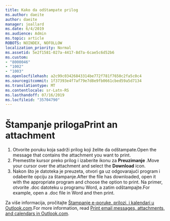 ```yaml
---
title: Kako da odštampate prilog
ms.author: daeite
author: daeite
manager: joallard
ms.date: 6/4/2019
ms.audience: Admin
ms.topic: article
ROBOTS: NOINDEX, NOFOLLOW
localization_priority: Normal
ms.assetid: 5e2f1581-027a-4417-8d7a-6cae5c6d52b6
ms.custom:
- "8000046"
- "1002"
- "1003"
ms.openlocfilehash: a2c99c03426843314be772f781f7650c2fa5c0c4
ms.sourcegitcommit: 1f37393e4f7af79e7d8e9fb0661cbed59a5d7134
ms.translationtype: MT
ms.contentlocale: sr-Latn-RS
ms.lasthandoff: 07/16/2019
ms.locfileid: "35704790"
---
```

# <a name="print-an-attachment"></a><span data-ttu-id="f18d4-102">Štampanje priloga</span><span class="sxs-lookup"><span data-stu-id="f18d4-102">Print an attachment</span></span>

1. <span data-ttu-id="f18d4-103">Otvorite poruku koja sadrži prilog koji želite da odštampate.</span><span class="sxs-lookup"><span data-stu-id="f18d4-103">Open the message that contains the attachment you want to print.</span></span>
2. <span data-ttu-id="f18d4-104">Premestite kursor preko prilog i izaberite ikonu za **Preuzimanje** .</span><span class="sxs-lookup"><span data-stu-id="f18d4-104">Move your cursor over the attachment and select the **Download** icon.</span></span>
3. <span data-ttu-id="f18d4-105">Nakon što je datoteka je preuzeta, otvori ga uz odgovarajući program i odaberite opciju za štampanje.</span><span class="sxs-lookup"><span data-stu-id="f18d4-105">After the file has downloaded, open it with the appropriate program and choose the option to print.</span></span> <span data-ttu-id="f18d4-106">Na primer, otvorite .doc datoteku u programu Word, a zatim odštampajte.</span><span class="sxs-lookup"><span data-stu-id="f18d4-106">For example, open a .doc file in Word and then print.</span></span>

<span data-ttu-id="f18d4-107">Za više informacija, pročitajte [Štampanje e-poruke, prilozi, i kalendari u Outlook.com](https://support.office.com/article/c835b8e5-b310-4cab-ac15-b6eb95149855?wt.mc_id=Office_Outlook_com_Alchemy).</span><span class="sxs-lookup"><span data-stu-id="f18d4-107">For more information, read [Print email messages, attachments, and calendars in Outlook.com](https://support.office.com/article/c835b8e5-b310-4cab-ac15-b6eb95149855?wt.mc_id=Office_Outlook_com_Alchemy).</span></span>